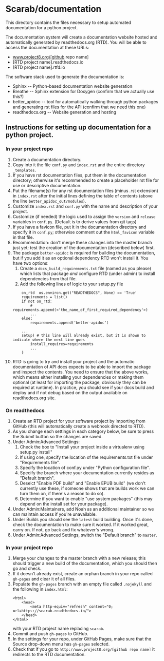 # Scarab/documentation

This directory contains the files necessary to setup automated documentation for a python project.

The documentation system will create a documentation website hosted and automatically generated by readthedocs.org (RTD).
You will be able to access the documentation at these URLs:
* www.project8.org/[github repo name]
* [RTD project name].readthedocs.io
* [RTD project name].rtfd.io

The software stack used to generate the documentation is:
* Sphinx -- Python-based documentation website generation
* Breathe -- Sphinx extension for Doxygen (confirm that we actually use this?)
* better_apidoc -- tool for automatically walking through python packages and generating rst files for the API (confirm that we need this one)
* readthedocs.org -- Website generation and hosting


## Instructions for setting up documentation for a python project.

### In your project repo
1. Create a documentation directory.
1. Copy into it the file `conf.py` and `index.rst` and the entire directory `_templates`.
1. If you have rst documentation files, put them in the documentation directory; otherwise it's recommended to create a placeholder rst file for use or descriptive documentation.
1. Put the filename(s) for any rst documentation files (minus .rst extension) in `index.rst` after the initial lines defining the table of contents (above the line `better_apidoc_out/modules`).
1. Customize `index.rst` and `conf.py` with the name and description of your project.
1. Customize (if needed) the logic used to assign the `version` and `release` variables in `conf.py`. (Default is to derive values from git tags)
1. If you have a favicon file, put it in the documentation directory and specify it in `conf.py`; otherwise comment out the `html_favicon` variable in that file.
1. Recommendation: don't merge these changes into the master branch just yet; test the creation of the documentation (described below) first.
1. The package `better-apidoc` is required for building the documentation, but if you add it as an optional dependency RTD won't install it. You have two options:
    1. Create a `docs_build_requirements.txt` file (named as you please) which lists that package *and* configure RTD (under admin) to install dependencies from that file.
    1. Add the following lines of logic to your setup.py file
    ```
        on_rtd  os.environ.get("READTHEDOCS", None) == 'True'
        requirements = list()
        if not on_rtd:
            # requirements.append(<'the_name_of_first_required_dependency'>)
            ...
        else:
            requirements.append('better-apidoc')

        ...
        setup( # this line will already exist, but it is shown to indicate where the next line goes
            install_requires=requirements
            ...
        )
    ```
1. RTD is going to try and install your project and the automatic documentation of API docs expects to be able to import the package and inspect the contents. You need to ensure that the above works, which means either installing your dependencies or making them optional (at least for importing the package, obviously they can be required at runtime). In practice, you should see if your docs build and deploy and if not debug based on the output available on readthedocs.org site.

### On readthedocs
1. Create an RTD project for your software project by importing from GitHub (this will automatically create a webhook directed to RTD).
1. As you change each settings in each category below, be sure to press the Submit button so the changes are saved.
1. Under Admin:Advanced Settings:
    1. Check the box to "Install your project inside a virtualenv using setup.py install"
    1. If using one, specify the location of the requirements.txt file under "Requirements file".
    1. Specify the location of conf.py under "Python configuration file".
    1. Specify the branch where your documentation currently resides as "Default branch".
    1. Deselct "Enable PDF build" and "Enable EPUB build" (we don't currently use these, if someone shows that are builds work we can turn them on, if there's a reason to do so).
    1. Determine if you want to enable "use system packages" (this may depend on the install set for your package).
1. Under Admin:Maintainers, add Noah as an additional maintainer so we can maintain access if you're unavailable.
1. Under Builds you should see the `latest` build building.  Once it's done, check the documentation to make sure it worked.  If it worked great, carry on. If not, go back and fix whatever's wrong.
1. Under Admin:Advanced Settings, switch the "Default branch" to `master`.

### In your project repo
1. Merge your changes to the master branch with a new release; this should trigger a new build of the documentation, which you should then go and check.
1. If it doesn't already exist, create an orphan branch in your repo called `gh-pages` and clear it of all files.
1. Populate the `gh-pages` branch with an empty file called `.nojekyll` and the following in `index.html`:
    ```
    <html>
        <head>
            <meta http-equiv="refresh" content="0; url=https://scarab.readthedocs.io/">
        </head>
    </html>
    ```
    with your RTD project name replacing `scarab`.
1. Commit and push `gh-pages` to GitHub.
1. In the settings for your repo, under GitHub Pages, make sure that the Source drop-down menu has `gh-pages` selected.
1. Check that if you go to `http://www.project8.org/[github repo name]` it redirects to the RTD documentation.

